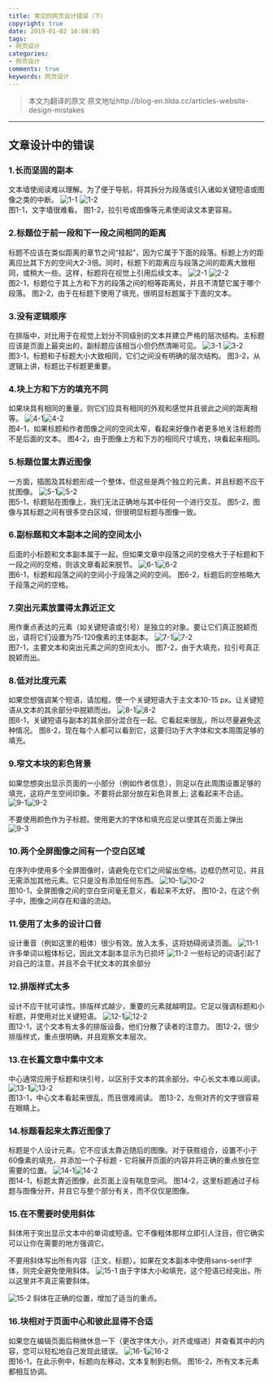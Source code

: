 ```yaml
---
title: 常见的网页设计错误（下）
copyright: true
date: 2019-01-02 16:08:05
tags:
- 网页设计
categories:
- 网页设计
comments: true
keywords: 网页设计
---
```

>本文为翻译的原文 原文地址http://blog-en.tilda.cc/articles-website-design-mistakes
***
<!--more-->
## 文章设计中的错误
### 1.长而坚固的副本
文本墙使阅读难以理解。为了便于导航，将其拆分为段落或引入诸如关键短语或图像之类的中断。
![1-1](pic1.png)
![1-2](pic2.png)		
图1-1，文字墙很难看。
图1-2，拉引号或图像等元素使阅读文本更容易。

### 2.标题位于前一段和下一段之间相同的距离
标题不应该在类似距离的章节之间“挂起”，因为它属于下面的段落。标题上方的距离应比其下方的空间大2-3倍。同时，标题下的距离应与段落之间的距离大致相同，或稍大一些。这样，标题将在视觉上引用后续文本。
![2-1](pic3.png)
![2-2](pic4.png)		
图2-1，标题位于其上方和下方的段落之间的相等距离​​处，并且不清楚它属于哪个段落。
图2-2，由于在标题下使用了填充，很明显标题属于下面的文本。

### 3.没有逻辑顺序
在排版中，对比用于在视觉上划分不同级别的文本并建立严格的层次结构。主标题应该是页面上最突出的，副标题应该相当小但仍然清晰可见。
![3-1](pic5.png)
![3-2](pic6.png)		
图3-1，标题和子标题大小大致相同，它们之间没有明确的层次结构。
图3-2，从逻辑上讲，标题比子标题更重要。

### 4.块上方和下方的填充不同
如果块具有相同的重量，则它们应具有相同的外观和感觉并且彼此之间的距离相等。
![4-1](pic7.png)![4-2](pic8.png)		
图4-1，如果标题和作者图像之间的空间太窄，看起来好像作者更多地关注标题而不是后面的文本。
图4-2，由于图像上方和下方的相同尺寸填充，块看起来相同。

### 5.标题位置太靠近图像
一方面，插图及其标题形成一个整体，但这些是两个独立的元素，并且标题不应干扰图像。
![5-1](pic9.png)![5-2](pic10.png)		
图5-1，标题贴在图像上，我们无法正确地与其中任何一个进行交互。
图5-2，图像与其标题之间有很多空白区域，但很明显标题与图像一致。

### 6.副标题和文本副本之间的空间太小
后面的小标题和文本副本属于一起，但如果文章中段落之间的空格大于子标题和下一段之间的空格，则该文章看起来脱节。
![6-1](pic11.png)![6-2](pic12.png)		
图6-1，标题和段落之间的空间小于段落之间的空间。
图6-2，标题后的空格略大于段落之间的空格。

### 7.突出元素放置得太靠近正文
用作重点表达的元素（如关键短语或引号）是独立的对象。要让它们真正脱颖而出，请将它们设置为75-120像素的主体副本。
![7-1](pic13.png)![7-2](pic14.png)		
图7-1，主要文本和突出元素之间的空间太小。
图7-2，由于大填充，拉引号真正脱颖而出。

### 8.低对比度元素
如果您想强调某个短语，请加粗，使一个关键短语大于主文本10-15 px。让关键短语从文本的其余部分中脱颖而出。
![8-1](pic15.png)![8-2](pic16.png)		
图8-1，关键短语与副本的其余部分混合在一起。它看起来很乱，所以尽量避免这种情况。
图8-2，现在每个人都可以看到它，这要归功于大字体和文本周围足够的填充。

### 9.窄文本块的彩色背景
如果您想突出显示页面的一小部分（例如作者信息），则足以在此周围设置足够的填充，这将产生空间印象。不要将此部分放在彩色背景上; 这看起来不合适。
![9-1](pic17.png)![9-2](pic18.png)
		
不要使用颜色作为子标题。使用更大的字体和填充应足以使其在页面上弹出
![9-3](pic19.png)
### 10.两个全屏图像之间有一个空白区域
在序列中使用多个全屏图像时，请避免在它们之间留出空格。边框仍然可见，并且无需添加其他元素。它只是没有添加任何东西。
![10-1](pic20.png)![10-2](pic21.png)		
图10-1，全屏图像之间的空白空间毫无意义，看起来不太好。
图10-2，在这个例子中，图像之间存在和谐的流动。

### 11.使用了太多的设计口音
设计重音（例如这里的粗体）很少有效。放入太多，这将妨碍阅读页面。
![11-1](pic22.png)
许多单词以粗体标记，因此文本副本显示为已损坏
![11-2](pic23.png)
一些标记的词语引起了对自己的注意，并且不会干扰文本的其余部分

### 12.排版样式太多
设计不应干扰可读性。排版样式越少，重要的元素就越明显。它足以强调标题和小标题，并使用对比关键短语。
![12-1](pic24.png)![12-2](pic25.png)		
图12-1，这个文本有太多的排版设备。他们分散了读者的注意力。
图12-2，很少排版样式，重点很明确，并且观察文本层次。

### 13.在长篇文章中集中文本
中心通常应用于标题和块引号，以区别于文本的其余部分。中心长文本难以阅读。
![13-1](pic26.png)![13-2](pic27.png)		
图13-1，中心文本看起来很乱，而且很难阅读。
图13-2，左侧对齐的文字很容易在眼睛上。

### 14.标题看起来太靠近图像了
标题是个人设计元素。它不应该太靠近随后的图像。对于获胜组合，设置不小于60像素的填充，并添加一个子标题 - 它将展开页面的内容并将正确的重点放在您需要的位置。
![14-1](pic28.png)![14-2](pic29.png)		
图14-1，标题太靠近图像，此页面上没有喘息空间。
图14-2，这里标题通过子标题与图像分开，并且它与整个部分有关，而不仅仅是图像。

### 15.在不需要时使用斜体
斜体用于突出显示文本中的单词或短语。它不像粗体那样立即引人注目，但它确实可以让你在需要的地方强调它。

不要用斜体写出所有内容（正文，标题）。如果在文本副本中使用sans-serif字体，则完全避免使用斜体。
![15-1](pic30.png)
由于字体大小和填充，这个短语已经突出，所以这里并不真正需要斜体。

![15-2](pic31.png)
斜体在正确的位置，增加了适当的重点。

### 16.块相对于页面中心和彼此显得不合适
如果您在编辑页面后稍微休息一下（更改字体大小，对齐或缩进）并查看其中的内容，您可以轻松地自己发现此错误。
![16-1](pic32.png)![16-2](pic33.png)		
图16-1，在此示例中，标题向左移动，文本复制到右侧。
图16-2，所有文本元素都相互协调。
